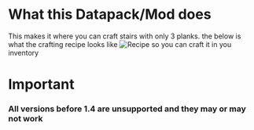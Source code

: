 # What this Datapack/Mod does
This makes it where you can craft stairs with only 3 planks. the below is what the crafting recipe looks like
![Recipe](https://cdn.modrinth.com/data/cached_images/12658cd74995b353b81b338cdad9cef701e3b1d3.png)
so you can craft it in you inventory
# Important
### All versions before 1.4 are unsupported and they may or may not work
